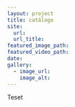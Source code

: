 ```yaml
---
layout: project
title: catálogo
site:
  url:
  url_title:
featured_image_path:
featured_video_path:
date:
gallery:
  - image_url:
    image_alt:
---
```



Teset